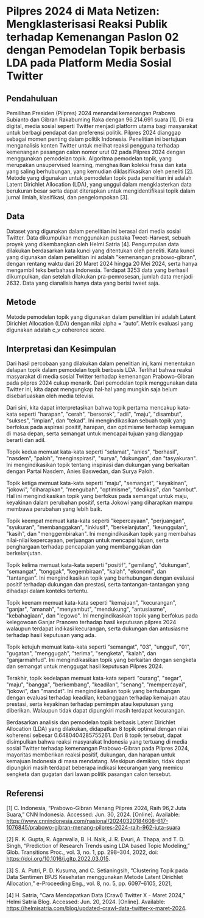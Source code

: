 # Pilpres 2024 di Mata Netizen: Mengklasterisasi Reaksi Publik terhadap Kemenangan Paslon 02 dengan Pemodelan Topik berbasis LDA pada Platform Media Sosial Twitter

## Pendahuluan
Pemilihan Presiden (Pilpres) 2024 menandai kemenangan Prabowo Subianto dan Gibran Rakabuming Raka dengan 96.214.691 suara [1]. Di era digital, media sosial seperti Twitter menjadi platform utama bagi masyarakat untuk berbagi pendapat dan preferensi politik. Pilpres 2024 dianggap sebagai momen penting dalam politik Indonesia. Penelitian ini bertujuan menganalisis konten Twitter untuk melihat reaksi pengguna terhadap kemenangan pasangan calon nomor urut 02 pada Pilpres 2024 dengan menggunakan pemodelan topik. Algoritma pemodelan topik, yang merupakan unsupervised learning, menghasilkan koleksi frasa dan kata yang saling berhubungan, yang kemudian diklasifikasikan oleh peneliti [2]. Metode yang digunakan untuk pemodelan topik pada penelitian ini adalah Latent Dirichlet Allocation (LDA), yang unggul dalam mengklasterkan data berukuran besar serta dapat diterapkan untuk mengidentifikasi topik dalam jurnal ilmiah, klasifikasi, dan pengelompokan [3].

## Data
Dataset yang digunakan dalam penelitian ini berasal dari media sosial Twitter.
Data dikumpulkan menggunakan pustaka Tweet-Harvest, sebuah proyek yang dikembangkan oleh Helmi Satria [4].
Pengumpulan data dilakukan berdasarkan kata kunci yang ditentukan oleh peneliti. Kata kunci yang digunakan dalam penelitian ini adalah "kemenangan prabowo-gibran", dengan rentang waktu dari 20 Maret 2024 hingga 20 Mei 2024, serta hanya mengambil teks berbahasa Indonesia.
Terdapat 3253 data yang berhasil dikumpulkan, dan setelah dilakukan pra-pemrosesan, jumlah data menjadi 2632.
Data yang dianalisis hanya data yang berisi tweet saja.

## Metode
Metode pemodelan topik yang digunakan dalam penelitian ini adalah Latent Dirichlet Allocation (LDA) dengan nilai alpha = “auto”.
Metrik evaluasi yang digunakan adalah c_v coherence score.

## Interpretasi dan Kesimpulan
Dari hasil percobaan yang dilakukan dalam penelitian ini, kami menentukan delapan topik dalam pemodelan topik berbasis LDA. Terlihat bahwa reaksi masyarakat di media sosial Twitter terhadap kemenangan Prabowo-Gibran pada pilpres 2024 cukup menarik. Dari pemodelan topik menggunakan data Twitter ini, kita dapat mengungkap hal-hal yang mungkin saja belum disebarluaskan oleh media televisi.

Dari sini, kita dapat interpretasikan bahwa topik pertama mencakup kata-kata seperti "harapan", "cerah", "bersorak", "adil", "maju", "disambut", "sukses", "impian", dan "tekad". Ini mengindikasikan sebuah topik yang berfokus pada aspirasi positif, harapan, dan optimisme terhadap kemajuan di masa depan, serta semangat untuk mencapai tujuan yang dianggap berarti dan adil.

Topik kedua memuat kata-kata seperti "selamat", "anies", "berhasil", "nasdem", "paloh", "menginspirasi", "surya", "dukungan", dan "tasyakuran". Ini mengindikasikan topik tentang inspirasi dan dukungan yang berkaitan dengan Partai Nasdem, Anies Baswedan, dan Surya Paloh.

Topik ketiga memuat kata-kata seperti "maju", "semangat", "keyakinan", "jokowi", "diharapkan", "mengubah", "optimisme", "dedikasi", dan "sambut". Hal ini mengindikasikan topik yang berfokus pada semangat untuk maju, keyakinan dalam perubahan positif, serta Jokowi yang diharapkan mampu membawa perubahan yang lebih baik.

Topik keempat memuat kata-kata seperti "kepercayaan", "perjuangan", "syukuran", "membanggakan", "inklusif", "berkelanjutan", "keunggulan", "kasih", dan "menggembirakan". Ini mengindikasikan topik yang membahas nilai-nilai kepercayaan, perjuangan untuk mencapai tujuan, serta penghargaan terhadap pencapaian yang membanggakan dan berkelanjutan.

Topik kelima memuat kata-kata seperti "positif", "gemilang", "dukungan", "semangat", "tonggak", "kegembiraan", "kalah", "ekonomi", dan "tantangan". Ini mengindikasikan topik yang berhubungan dengan evaluasi positif terhadap dukungan dan prestasi, serta tantangan-tantangan yang dihadapi dalam konteks tertentu.

Topik keenam memuat kata-kata seperti "kemajuan", "kecurangan", "ganjar", "amanah", "menyambut", "mendukung", "antusiasme", "kebahagiaan", dan "legowo". Ini mengindikasikan topik yang berfokus pada kelegowoan Ganjar Pranowo terhadap hasil keputusan pilpres 2024 walaupun terdapat indikasi kecurangan, serta dukungan dan antusiasme terhadap hasil keputusan yang ada.

Topik ketujuh memuat kata-kata seperti "semangat", "03", "unggul", "01", "gugatan", "menggugah", "terima", "sengketa", "kalah", dan "ganjarmahfud". Ini mengindikasikan topik yang berkaitan dengan sengketa dan semangat untuk menggugat hasil keputusan Pilpres 2024.

Terakhir, topik kedelapan memuat kata-kata seperti "curang", "segar", "maju", "bangga", "berkembang", "keadilan", "senang", "mempercayai", "jokowi", dan "mandat". Ini mengindikasikan topik yang berhubungan dengan evaluasi terhadap keadilan, kebanggaan terhadap kemajuan atau prestasi, serta keyakinan terhadap pemimpin atau keputusan yang diberikan. Walaupun tidak dapat dipungkiri masih terdapat kecurangan.

Berdasarkan analisis dan pemodelan topik berbasis Latent Dirichlet Allocation (LDA) yang dilakukan, didapatkan 8 topik optimal dengan nilai koherensi sebesar 0.6480404285755261. Dari 8 topik tersebut, dapat disimpulkan bahwa reaksi masyarakat Indonesia yang tertuang di media sosial Twitter terhadap kemenangan Prabowo-Gibran pada Pilpres 2024, mayoritas memberikan reaksi positif, dukungan, dan harapan untuk kemajuan Indonesia di masa mendatang. Meskipun demikian, tidak dapat dipungkiri masih terdapat beberapa indikasi kecurangan yang memicu sengketa dan gugatan dari lawan politik pasangan calon tersebut.

## Referensi
[1] C. Indonesia, “Prabowo-Gibran Menang Pilpres 2024, Raih 96,2 Juta Suara,” CNN Indonesia. Accessed: Jun. 30, 2024. [Online]. Available: https://www.cnnindonesia.com/nasional/20240320184608-617-1076845/prabowo-gibran-menang-pilpres-2024-raih-962-juta-suara

[2] R. K. Gupta, R. Agarwalla, B. H. Naik, J. R. Evuri, A. Thapa, and T. D. Singh, “Prediction of Research Trends using LDA based Topic Modeling,” Glob. Transitions Proc., vol. 3, no. 1, pp. 298–304, 2022, doi: https://doi.org/10.1016/j.gltp.2022.03.015.

[3] S. A. Putri, P. D. Kusuma, and C. Setianingsih, “Clustering Topik pada Data Sentimen BPJS Kesehatan menggunakan Metode Latent Dirichlet Allocation,” e-Proceeding Eng., vol. 8, no. 5, pp. 6097–6105, 2021,

[4] H. Satria, “Cara Mendapatkan Data (Crawl) Twitter X - Maret 2024,” Helmi Satria Blog. Accessed: Jun. 20, 2024. [Online]. Available: https://helmisatria.com/blog/updated-crawl-data-twitter-x-maret-2024.
